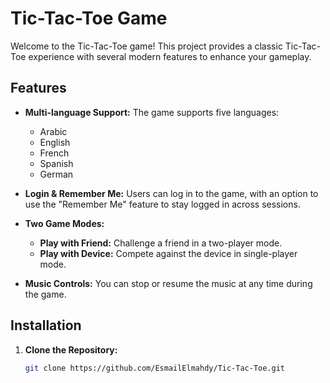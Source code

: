 # Tic-Tac-Toe Game

Welcome to the Tic-Tac-Toe game! This project provides a classic Tic-Tac-Toe experience with several modern features to enhance your gameplay.

## Features

- **Multi-language Support:** The game supports five languages:
  - Arabic
  - English
  - French
  - Spanish
  - German

- **Login & Remember Me:** Users can log in to the game, with an option to use the "Remember Me" feature to stay logged in across sessions.

- **Two Game Modes:**
  - **Play with Friend:** Challenge a friend in a two-player mode.
  - **Play with Device:** Compete against the device in single-player mode.

- **Music Controls:** You can stop or resume the music at any time during the game.

## Installation

1. **Clone the Repository:**

   ```sh
   git clone https://github.com/EsmailElmahdy/Tic-Tac-Toe.git
